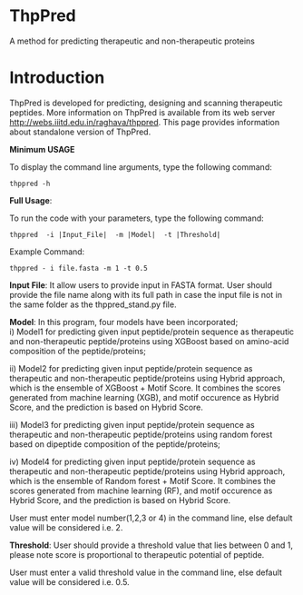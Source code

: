 # ThpPred
A method for predicting therapeutic and non-therapeutic proteins

# Introduction
ThpPred is developed for predicting, designing and scanning therapeutic peptides. More information on ThpPred is available from its web server http://webs.iiitd.edu.in/raghava/thppred. This page provides information about standalone version of ThpPred.

**Minimum USAGE** 

To display the command line arguments, type the following command:
```
thppred -h
```

**Full Usage**: 

To run the code with your parameters, type the following command:
```
thppred  -i |Input_File|  -m |Model|  -t |Threshold|

```
Example Command:
```
thppred - i file.fasta -m 1 -t 0.5

```

**Input File**: It allow users to provide input in FASTA format. User should provide the file name along with its full path in case the input file is not in the same folder as the thppred_stand.py file.

**Model**: In this program, four models have been incorporated;  
  i) Model1 for predicting given input peptide/protein sequence as therapeutic and non-therapeutic peptide/proteins using XGBoost based on amino-acid composition of the peptide/proteins; 

  ii) Model2 for predicting given input peptide/protein sequence as therapeutic and non-therapeutic peptide/proteins using Hybrid approach, which is the ensemble of XGBoost + Motif Score. It combines the scores generated from machine learning (XGB), and motif occurence as Hybrid Score, and the prediction is based on Hybrid Score.
	
  iii) Model3 for predicting given input peptide/protein sequence as therapeutic and non-therapeutic peptide/proteins using random forest based on dipeptide composition of the peptide/proteins; 

  iv) Model4 for predicting given input peptide/protein sequence as therapeutic and non-therapeutic peptide/proteins using Hybrid approach, which is the ensemble of Random forest + Motif Score. It combines the scores generated from machine learning (RF), and motif occurence as Hybrid Score, and the prediction is based on Hybrid Score.
  
User must enter model number(1,2,3 or 4) in the command line, else default value will be considered i.e. 2.


**Threshold**: User should provide a threshold value that lies between 0 and 1, please note score is proportional to therapeutic potential of peptide.
 
User must enter a valid threshold value in the command line, else default value will be considered i.e. 0.5.

